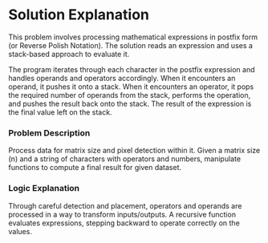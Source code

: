 # Solution Explanation
This problem involves processing mathematical expressions in postfix form (or Reverse Polish Notation). The solution reads an expression and uses a stack-based approach to evaluate it.
          
The program iterates through each character in the postfix expression and handles operands and operators accordingly. When it encounters an operand, it pushes it onto a stack. When it encounters an operator, it pops the required number of operands from the stack, performs the operation, and pushes the result back onto the stack. The result of the expression is the final value left on the stack.
           
### Problem Description
Process data for matrix size and pixel detection within it.
Given a matrix size (n) and a string of characters with operators and numbers, manipulate functions to compute a final result for given dataset.
           
### Logic Explanation
Through careful detection and placement, operators and operands are processed in a way to transform inputs/outputs.
A recursive function evaluates expressions, stepping backward to operate correctly on the values.